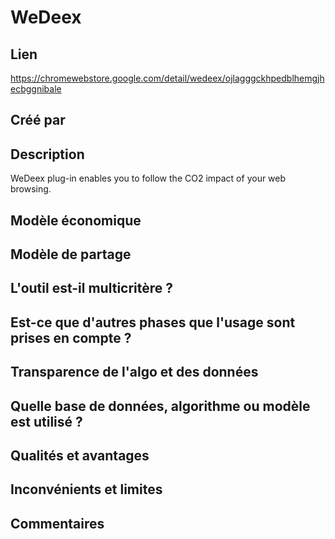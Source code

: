 # WeDeex

## Lien

https://chromewebstore.google.com/detail/wedeex/ojlagggckhpedblhemgjhecbggnibale

## Créé par



## Description

WeDeex plug-in enables you to follow the CO2 impact of your web browsing.

## Modèle économique



## Modèle de partage



## L'outil est-il multicritère ?

## Est-ce que d'autres phases que l'usage sont prises en compte ?


## Transparence de l'algo et des données



## Quelle base de données, algorithme ou modèle est utilisé ?



## Qualités et avantages



## Inconvénients et limites



## Commentaires



